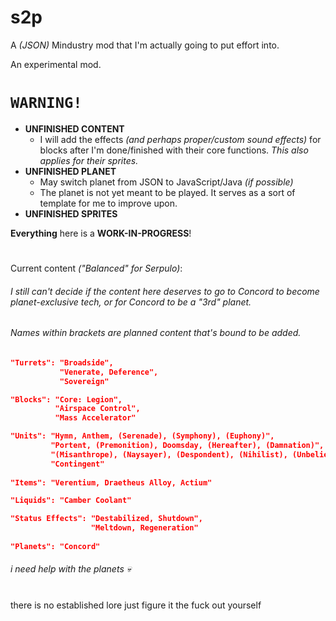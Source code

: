 # s2p

A _(JSON)_ Mindustry mod that I'm actually going to put effort into.

An experimental mod.

# `WARNING!`
- **UNFINISHED CONTENT**
  - I will add the effects _(and perhaps proper/custom sound effects)_ for blocks after I'm done/finished with their core functions. _This also applies for their sprites._
- **UNFINISHED PLANET**
  - May switch planet from JSON to JavaScript/Java _(if possible)_
  - The planet is not yet meant to be played. It serves as a sort of template for me to improve upon.
- **UNFINISHED SPRITES**

**Everything** here is a **WORK-IN-PROGRESS**!

#
Current content _("Balanced" for Serpulo)_:
###### I still can't decide if the content here deserves to go to Concord to become planet-exclusive tech, or for Concord to be a "3rd" planet.
###### Names within brackets are *planned* content that's *bound* to be added.
```json
"Turrets": "Broadside",
           "Venerate, Deference",
           "Sovereign"

"Blocks": "Core: Legion",
          "Airspace Control",
          "Mass Accelerator"

"Units": "Hymn, Anthem, (Serenade), (Symphony), (Euphony)",
         "Portent, (Premonition), Doomsday, (Hereafter), (Damnation)",
         "(Misanthrope), (Naysayer), (Despondent), (Nihilist), (Unbeliever/Fatalist)",
         "Contingent"
       
"Items": "Verentium, Draetheus Alloy, Actium"

"Liquids": "Camber Coolant"

"Status Effects": "Destabilized, Shutdown",
                  "Meltdown, Regeneration"
       
"Planets": "Concord"
```

###### i need help with the planets :skull:
#
there is no established lore just figure it the fuck out yourself
